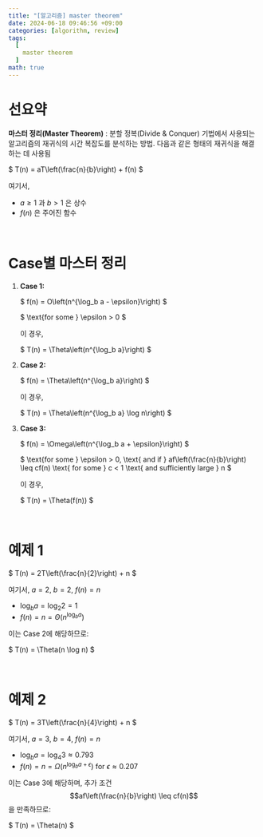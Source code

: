 ```yaml
---
title: "[알고리즘] master theorem"
date: 2024-06-18 09:46:56 +09:00
categories: [algorithm, review]
tags:
  [
    master theorem
  ]
math: true
---
```


# **선요약**

**마스터 정리(Master Theorem)** : 분할 정복(Divide & Conquer) 기법에서 사용되는 알고리즘의 재귀식의 시간 복잡도를 분석하는 방법. 다음과 같은 형태의 재귀식을 해결하는 데 사용됨

$
T(n) = aT\left(\frac{n}{b}\right) + f(n) 
$

여기서,
- $a \geq 1$ 과 $b > 1$ 은 상수
- $f(n)$ 은 주어진 함수

<br/>

# **Case별 마스터 정리**

1. **Case 1:**

   $
   f(n) = O\left(n^{\log_b a - \epsilon}\right) 
   $

   $
   \text{for some } \epsilon > 0 
   $

   이 경우,

   $
   T(n) = \Theta\left(n^{\log_b a}\right) 
   $

2. **Case 2:**

   $
   f(n) = \Theta\left(n^{\log_b a}\right) 
   $

   이 경우,

   $
   T(n) = \Theta\left(n^{\log_b a} \log n\right) 
   $

3. **Case 3:**

   $
   f(n) = \Omega\left(n^{\log_b a + \epsilon}\right) 
   $

   $
   \text{for some } \epsilon > 0, \text{ and if } af\left(\frac{n}{b}\right) \leq cf(n) \text{ for some } c < 1 \text{ and sufficiently large } n 
   $

   이 경우,

   $
   T(n) = \Theta(f(n)) 
   $

<br/>

# **예제 1**

$
T(n) = 2T\left(\frac{n}{2}\right) + n 
$

여기서, $a = 2$, $b = 2$, $f(n) = n$

- $\log_b a = \log_2 2 = 1$
- $f(n) = n = \Theta(n^{\log_b a})$

이는 Case 2에 해당하므로:

$
T(n) = \Theta(n \log n) 
$

<br/>

# **예제 2**

$
T(n) = 3T\left(\frac{n}{4}\right) + n 
$

여기서, $a = 3$, $b = 4$, $f(n) = n$

- $\log_b a = \log_4 3 \approx 0.793$
- $f(n) = n = \Omega(n^{\log_b a + \epsilon}) \text{ for } \epsilon \approx 0.207$

이는 Case 3에 해당하며, 추가 조건 $$af\left(\frac{n}{b}\right) \leq cf(n)$$을 만족하므로:

$
T(n) = \Theta(n) 
$
